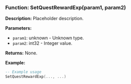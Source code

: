 ### Function: SetQuestRewardExp(param1, param2)

**Description:**
Placeholder description.

**Parameters:**
- `param1`: unknown - Unknown type.
- `param2`: int32 - Integer value.

**Returns:** None.

**Example:**

```lua
-- Example usage
SetQuestRewardExp(..., ...)
```
